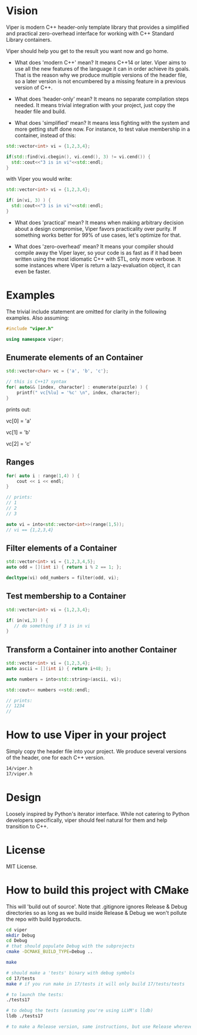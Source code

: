 # Vision
Viper is modern C++ header-only template library that provides a simplified and practical zero-overhead interface for working with 
C++ Standard Library containers.

Viper should help you get to the result you want now and go home.

* What does 'modern C++' mean?
It means C++14 or later.
Viper aims to use all the new features of the language it can in order achieve its goals.
That is the reason why we produce multiple versions of the header file, so a later version is not encumbered 
by a missing feature in a previous version of C++.

* What does 'header-only' mean?
It means no separate compilation steps needed.
It means trivial integration with your project, just copy the header file and build.

* What does 'simplified' mean?
It means less fighting with the system and more getting stuff done now.
For instance, to test value membership in a container, instead of this:
```c++
std::vector<int> vi = {1,2,3,4};

if(std::find(vi.cbegin(), vi.cend(), 3) != vi.cend()) {
  std::cout<<"3 is in vi"<<std::endl;
}
```

with Viper you would write:

```c++
std::vector<int> vi = {1,2,3,4};

if( in(vi, 3) ) {
  std::cout<<"3 is in vi"<<std::endl;
}
```

* What does 'practical' mean?
It means when making arbitrary decision about a design compromise, Viper favors practicality over purity.
If something works better for 99% of use cases, let's optimize for that.

* What does 'zero-overhead' mean?
It means your compiler should compile away the Viper layer, so your code is as fast as if it had been
written using the most idiomatic C++ with STL, only more verbose.
It some instances where Viper is return a lazy-evaluation object, it can even be faster.

# Examples

The trivial include statement are omitted for clarity in the following examples.
Also assuming:
```c++
#include "viper.h"

using namespace viper;
```

## Enumerate elements of an Container
```c++
std::vector<char> vc = {'a', 'b', 'c'};

// this is C++17 syntax
for( auto&& [index, character] : enumerate(puzzle) ) {
    printf(" vc[%lu] = '%c' \n", index, character);
}
```
prints out:

vc[0] = 'a'

vc[1] = 'b'

vc[2] = 'c'

## Ranges
```c++
for( auto i : range(1,4) ) {
    cout << i << endl;
}

// prints:
// 1
// 2
// 3
```

```c++
auto vi = into<std::vector<int>>(range(1,5));
// vi == {1,2,3,4}
```

## Filter elements of a Container
```c++
std::vector<int> vi = {1,2,3,4,5};
auto odd = [](int i) { return i % 2 == 1; };

decltype(vi) odd_numbers = filter(odd, vi);
```

## Test membership to a Container
```c++
std::vector<int> vi = {1,2,3,4};

if( in(vi,3) ) {
   // do something if 3 is in vi
}
```

## Transform a Container into another Container
```c++
std::vector<int> vi = {1,2,3,4};
auto ascii = [](int i) { return i+48; };

auto numbers = into<std::string>(ascii, vi);

std::cout<< numbers <<std::endl;

// prints:
// 1234
//
```


# How to use Viper in your project
Simply copy the header file into your project.
We produce several versions of the header, one for each C++ version.
```bash
14/viper.h
17/viper.h
```

# Design
Loosely inspired by Python's iterator interface.
While not catering to Python developers specifically, viper should feel natural for them and help transition to C++.

# License
MIT License. 

# How to build this project with CMake
This will 'build out of source'.
Note that .gitignore ignores Release & Debug directories so as long
as we build inside Release & Debug we won't pollute the repo with build byproducts.

```bash
cd viper
mkdir Debug
cd Debug
# that should populate Debug with the subprojects
cmake -DCMAKE_BUILD_TYPE=Debug ..

make

# should make a 'tests' binary with debug symbols
cd 17/tests
make # if you run make in 17/tests it will only build 17/tests/tests

# to launch the tests:
./tests17

# to debug the tests (assuming you're using LLVM's lldb)
lldb ./tests17

# to make a Release version, same instructions, but use Release wherever Debug is used.
```
